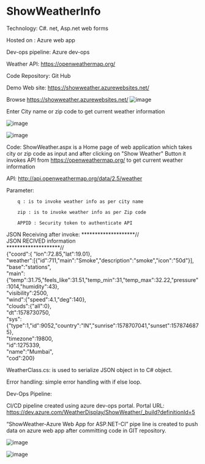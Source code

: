 # ShowWeatherInfo

Technology: C#. net, Asp.net web forms 

Hosted on : Azure web app

Dev-ops pipeline: Azure dev-ops

Weather API: https://openweathermap.org/

Code Repository: Git Hub

Demo Web site: https://showweather.azurewebsites.net/

Browse https://showweather.azurewebsites.net/
![image](https://user-images.githubusercontent.com/47704111/210596975-e865ce80-85f3-463b-9669-6ce55eef25eb.png)

Enter City name or zip code to get current weather information 

![image](https://user-images.githubusercontent.com/47704111/210597400-ac5fb0d7-155f-4cdd-8e25-0887fd8ef430.png)

![image](https://user-images.githubusercontent.com/47704111/210597535-7766d263-b566-45b8-bca9-63a95bdd28c4.png)


Code:
ShowWeather.aspx is a Home page of web application which takes city or zip code as input and after clicking on "Show Weather" Button it invokes API from https://openweathermap.org/ to get current weather information

API: http://api.openweathermap.org/data/2.5/weather

Parameter: 

        q : is to invoke weather info as per city name 

        zip : is to invoke weather info as per Zip code 

        APPID : Security token to authenticate API
 
 JSON Receiving after invoke:
        ********************//  
             JSON RECIVED information   
        ********************//  
        {"coord":{ "lon":72.85,"lat":19.01},  
        "weather":[{"id":711,"main":"Smoke","description":"smoke","icon":"50d"}],  
        "base":"stations",  
        "main":{"temp":31.75,"feels_like":31.51,"temp_min":31,"temp_max":32.22,"pressure":1014,"humidity":43},  
        "visibility":2500,  
        "wind":{"speed":4.1,"deg":140},  
        "clouds":{"all":0},  
        "dt":1578730750,  
        "sys":{"type":1,"id":9052,"country":"IN","sunrise":1578707041,"sunset":1578746875},  
        "timezone":19800,  
        "id":1275339,  
        "name":"Mumbai",  
        "cod":200}  
        
  WeatherClass.cs: is used to serialize JSON object in to C# object.
  
  Error handling: simple error handling with if else loop.
  
  Dev-Ops Pipeline:
  
  CI/CD pipeline created using azure dev-ops portal.
  Portal URL: https://dev.azure.com/WeatherDisplay/ShowWeather/_build?definitionId=5
  
  “ShowWeather-Azure Web App for ASP.NET-CI” pipe line is created to push data on azure web app after committing code in GIT repository.
  
  ![image](https://user-images.githubusercontent.com/47704111/210598310-beb8d55b-ae1d-418a-84ef-28b9e9cb01fa.png)
  
  ![image](https://user-images.githubusercontent.com/47704111/210598764-e767f673-0939-492c-a26f-b827b14d6d79.png)


  
  
  


